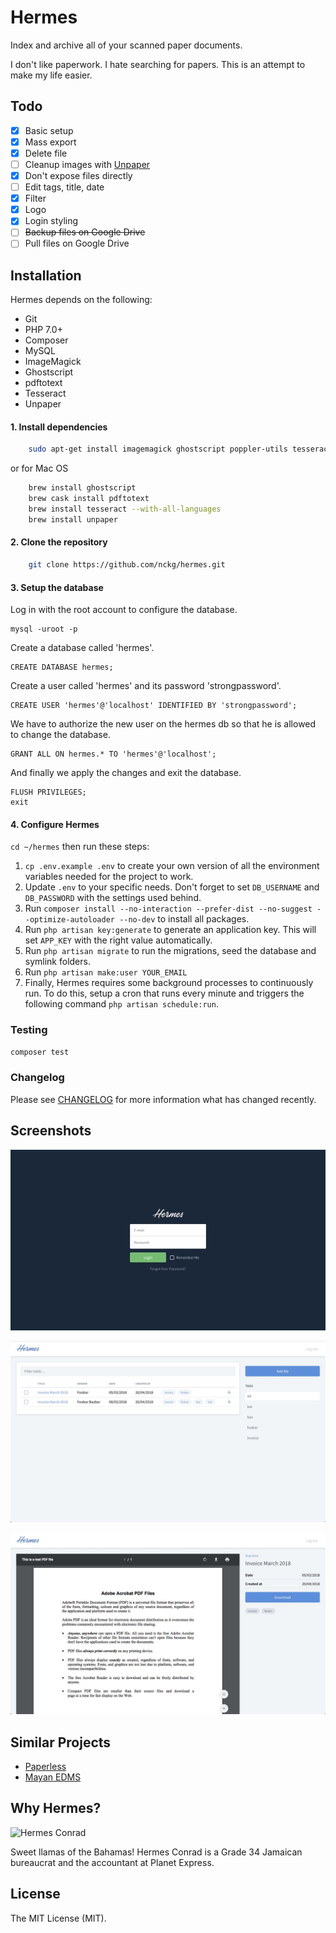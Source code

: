 # Hermes

Index and archive all of your scanned paper documents.

I don't like paperwork. I hate searching for papers. This is an attempt to make my life easier.

## Todo

* [x] Basic setup
* [x] Mass export
* [x] Delete file
* [ ] Cleanup images with [Unpaper](https://www.flameeyes.eu/projects/unpaper)
* [x] Don't expose files directly
* [ ] Edit tags, title, date
* [x] Filter
* [x] Logo
* [x] Login styling
* [ ] ~~Backup files on Google Drive~~
* [ ] Pull files on Google Drive

## Installation

Hermes depends on the following:

* Git
* PHP 7.0+
* Composer
* MySQL
* ImageMagick 
* Ghostscript
* pdftotext
* Tesseract
* Unpaper

#### 1. Install dependencies

```bash
    sudo apt-get install imagemagick ghostscript poppler-utils tesseract-ocr unpaper
```

or for Mac OS

```bash
    brew install ghostscript
    brew cask install pdftotext
    brew install tesseract --with-all-languages
    brew install unpaper
```

#### 2. Clone the repository

```bash
    git clone https://github.com/nckg/hermes.git
```

#### 3. Setup the database
Log in with the root account to configure the database.

    mysql -uroot -p

Create a database called 'hermes'.

    CREATE DATABASE hermes;

Create a user called 'hermes' and its password 'strongpassword'.

    CREATE USER 'hermes'@'localhost' IDENTIFIED BY 'strongpassword';

We have to authorize the new user on the hermes db so that he is allowed to change the database.

    GRANT ALL ON hermes.* TO 'hermes'@'localhost';

And finally we apply the changes and exit the database.

    FLUSH PRIVILEGES;
    exit
    
#### 4. Configure Hermes    
`cd ~/hermes` then run these steps:

1. `cp .env.example .env` to create your own version of all the environment variables needed for the project to work.
2. Update `.env` to your specific needs. Don't forget to set `DB_USERNAME` and `DB_PASSWORD` with the settings used behind.
3. Run `composer install --no-interaction --prefer-dist --no-suggest --optimize-autoloader --no-dev` to install all packages.
4. Run `php artisan key:generate` to generate an application key. This will set `APP_KEY` with the right value automatically.
5. Run `php artisan migrate` to run the migrations, seed the database and symlink folders.
6. Run `php artisan make:user YOUR_EMAIL`
7. Finally, Hermes requires some background processes to continuously run. To do this, setup a cron that runs every minute and triggers the following command `php artisan schedule:run`.

### Testing

``` bash
composer test
```

### Changelog

Please see [CHANGELOG](CHANGELOG.md) for more information what has changed recently.

## Screenshots

![](./docs/login.jpg)

![](./docs/overview.jpg)

![](./docs/detail.jpg)

## Similar Projects

* [Paperless](https://github.com/danielquinn/paperless)
* [Mayan EDMS](https://mayan.readthedocs.org/en/latest/)

## Why Hermes?

![Hermes Conrad](https://media.giphy.com/media/l4pTqyJ8XMhLZ3ScE/giphy.gif)

Sweet llamas of the Bahamas! Hermes Conrad is a Grade 34 Jamaican bureaucrat and the accountant at Planet Express. 

## License

The MIT License (MIT).
